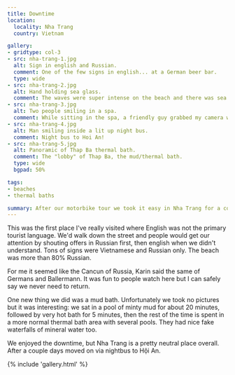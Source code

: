 ```yaml
---
title: Downtime
location:
  locality: Nha Trang
  country: Vietnam

gallery:
- gridtype: col-3
- src: nha-trang-1.jpg
  alt: Sign in english and Russian.
  comment: One of the few signs in english... at a German beer bar.
  type: wide
- src: nha-trang-2.jpg
  alt: Hand holding sea glass.
  comment: The waves were super intense on the beach and there was sea glass abound. Our first ever blue glass!
- src: nha-trang-3.jpg
  alt: Two people smiling in a spa.
  comment: While sitting in the spa, a friendly guy grabbed my camera with no warning and took our photo.
- src: nha-trang-4.jpg
  alt: Man smiling inside a lit up night bus.
  comment: Night bus to Hoi An!
- src: nha-trang-5.jpg
  alt: Panoramic of Thap Ba thermal bath.
  comment: The "lobby" of Thap Ba, the mud/thermal bath.
  type: wide
  bgpad: 50%

tags:
- beaches
- thermal baths

summary: After our motorbike tour we took it easy in Nha Trang for a couple days. It's a touristy city which is clearly dominated by Russians.
---
```


This was the first place I've really visited where English was not the primary tourist language. We'd walk down the street and people would get our attention by shouting offers in Russian first, then english when we didn't understand. Tons of signs were Vietnamese and Russian only. The beach was more than 80% Russian.

For me it seemed like the Cancun of Russia, Karin said the same of Germans and Ballermann. It was fun to people watch here but I can safely say we never need to return.

One new thing we did was a mud bath. Unfortunately we took no pictures but it was interesting: we sat in a pool of minty mud for about 20 minutes, followed by very hot bath for 5 minutes, then the rest of the time is spent in a more normal thermal bath area with several pools. They had nice fake waterfalls of mineral water too.

We enjoyed the downtime, but Nha Trang is a pretty neutral place overall. After a couple days moved on via nightbus to Hội An.

{% include 'gallery.html' %}
